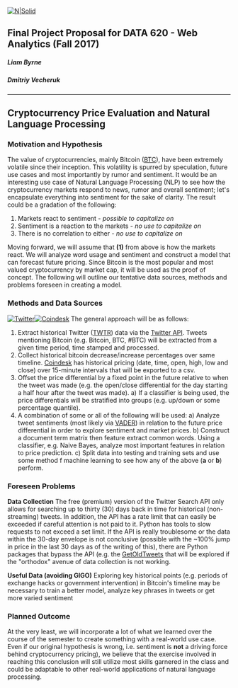 [![N|Solid](https://sps.cuny.edu/sites/all/themes/cuny/assets/img/header_logo.png)](https://sps.cuny.edu/academics/graduate/master-science-data-science-ms)

## Final Project Proposal for DATA 620 - Web Analytics (Fall 2017)
##### Liam Byrne
##### Dmitriy Vecheruk
***
## Cryptocurrency Price Evaluation and Natural Language Processing
### Motivation and Hypothesis
The value of cryptocurrencies, mainly Bitcoin ([BTC](https://coinmarketcap.com/currencies/bitcoin/)), have been extremely volatile since their inception. This volatility is spurred by speculation, future use cases and most importantly by rumor and sentiment. It would be an interesting use case of Natural Language Processing (NLP) to see how the cryptocurrency markets respond to news, rumor and overall sentiment; let's encapsulate everything into sentiment for the sake of clarity. The result could be a gradation of the following:

1. Markets react to sentiment - *possible to capitalize on*
2. Sentiment is a reaction to the markets - *no use to capitalize on*
3. There is no correlation to either - *no use to capitalize on*

Moving forward, we will assume that **(1)** from above is how the markets react. We will analyze word usage and sentiment and construct a model that can forecast future pricing. Since Bitcoin is the most popular and most valued cryptocurrency by market cap, it will be used as the proof of concept. The following will outline our tentative data sources, methods and problems foreseen in creating a model.

### Methods and Data Sources
[![Twitter](https://cdn2.iconfinder.com/data/icons/metro-uinvert-dock/256/Twitter_NEW.png)](https://twitter.com/)[![Coindesk](https://daks2k3a4ib2z.cloudfront.net/576d13c8eb5794cb5888fc50/59d232e085c6930001f4cb11_CoinDesk_WEB.png)](https://www.coindesk.com/price/)
The general approach will be as follows:

 1) Extract historical Twitter ([TWTR](https://finance.google.com/finance?q=NYSE:TWTR)) data via the [Twitter API](https://developer.twitter.com/en/docs/tweets/search/api-reference/premium-search.html#DataEndpoint). Tweets mentioning Bitcoin (e.g. Bitcoin, BTC, #BTC) will be extracted from a given time period, time stamped and processed.
 2) Collect historical bitcoin decrease/increase percentages over same timeline. [Coindesk](https://www.coindesk.com/price) has historical pricing (date, time, open, high, low and close) over 15-minute intervals that will be exported to a csv.
 3) Offset the price differential by a fixed point in the future relative to when the tweet was made (e.g. the open/close differential for the day starting a half hour after the tweet was made).
  a) If a classifier is being used, the price differentials will be stratified into groups (e.g. up/down or some percentage quantile).
 4) A combination of some or all of the following will be used:
 a) Analyze tweet sentiments (most likely via [VADER](https://github.com/cjhutto/vaderSentiment)) in relation to the future price differential in order to explore sentiment and market prices.
 b) Construct a document term matrix then feature extract common words. Using a classifier, e.g. Naive Bayes, analyze most important features in relation to price prediction.
 c) Split data into testing and training sets and use some method f machine learning to see how any of the above (**a** or **b**) perform.

### Foreseen Problems
**Data Collection**
The free (premium) version of the Twitter Search API only allows for searching up to thirty (30) days back in time for historical (non-streaming) tweets. In addition, the API has a rate limit that can easily be exceeded if careful attention is not paid to it. Python has tools to slow requests to not exceed a set limit. If the API is really troublesome or the data within the 30-day envelope is not conclusive (possible with the ~100% jump in price in the last 30 days as of the writing of this), there are Python packages that bypass the API (e.g. the [GetOldTweets](https://github.com/Jefferson-Henrique/GetOldTweets-python) that will be explored if the "orthodox" avenue of data collection is not working.

**Useful Data (avoiding GIGO)**
Exploring key historical points (e.g. periods of exchange hacks or government intervention) in Bitcoin's timeline may be necessary to train a better model, analyze key phrases in tweets or get more varied sentiment

### Planned Outcome
At the very least, we will incorporate a lot of what we learned over the course of the semester to create something with a real-world use case. Even if our original hypothesis is wrong, i.e. sentiment is **not** a driving force behind cryptocurrency pricing), we believe that the exercise involved in reaching this conclusion will still utilize most skills garnered in the class and could be adaptable to other real-world applications of natural language processing.